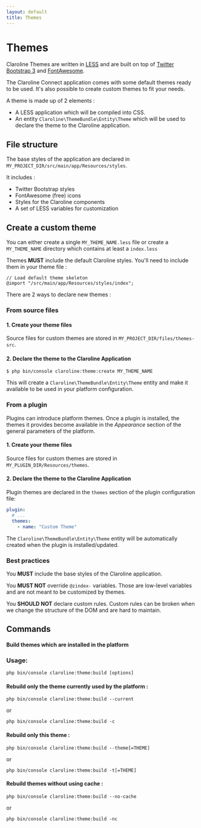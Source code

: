 ```yaml
---
layout: default
title: Themes
---
```


# Themes

Claroline Themes are written in [LESS](https://lesscss.org/) and are built on top of [Twitter Bootstrap 3](https://getbootstrap.com/docs/3.3) 
and [FontAwesome](https://fontawesome.com/).

The Claroline Connect application comes with some default themes ready to be used. 
It's also possible to create custom themes to fit your needs.

A theme is made up of 2 elements :
- A LESS application which will be compiled into CSS.
- An entity `Claroline\ThemeBundle\Entity\Theme` which will be used to declare the theme to the Claroline application.

## File structure

The base styles of the application are declared in `MY_PROJECT_DIR/src/main/app/Resources/styles`.

It includes :
- Twitter Bootstrap styles
- FontAwesome (free) icons
- Styles for the Claroline components
- A set of LESS variables for customization

## Create a custom theme

You can either create a single `MY_THEME_NAME.less` file 
or create a `MY_THEME_NAME` directory which contains at least a `index.less`

Themes **MUST** include the default Claroline styles. 
You'll need to include them in your theme file :

```less
// Load default theme skeleton
@import "/src/main/app/Resources/styles/index";
```

There are 2 ways to declare new themes :

### From source files

#### 1. Create your theme files

Source files for custom themes are stored in `MY_PROJECT_DIR/files/themes-src`. 

#### 2. Declare the theme to the Claroline Application

```
$ php bin/console claroline:theme:create MY_THEME_NAME
```

This will create a `Claroline\ThemeBundle\Entity\Theme` entity and make it available to be used
in your platform configuration. 

### From a plugin

Plugins can introduce platform themes. Once a plugin is installed, the themes
it provides become available in the *Appearance* section of the general 
parameters of the platform.

#### 1. Create your theme files

Source files for custom themes are stored in `MY_PLUGIN_DIR/Resources/themes`.

#### 2. Declare the theme to the Claroline Application

Plugin themes are declared in the `themes` section of the plugin configuration file:

```yml
plugin:
  # ...
  themes:
    - name: "Custom Theme"
```

The `Claroline\ThemeBundle\Entity\Theme` entity will be automatically created when the plugin is installed/updated.

### Best practices

You **MUST** include the base styles of the Claroline application.

You **MUST NOT** override `@zindex-` variables.
Those are low-level variables and are not meant to be customized by themes.

You **SHOULD NOT** declare custom rules.
Custom rules can be broken when we change the structure of the DOM and are hard to maintain.

## Commands
#### Build themes which are installed in the platform

### Usage:

``php bin/console claroline:theme:build [options]``

#### Rebuild only the theme currently used by the platform :

``php bin/console claroline:theme:build --current`` 

or 

``php bin/console claroline:theme:build -c``

#### Rebuild only this theme :

``php bin/console claroline:theme:build --theme[=THEME]`` 

or 

``php bin/console claroline:theme:build -t[=THEME]``

#### Rebuild themes without using cache :

``php bin/console claroline:theme:build --no-cache`` 

or 

``php bin/console claroline:theme:build -nc``
